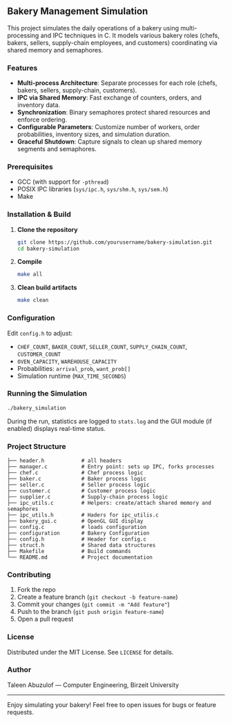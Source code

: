 ## Bakery Management Simulation

This project simulates the daily operations of a bakery using multi-processing and IPC techniques in C. It models various bakery roles (chefs, bakers, sellers, supply-chain employees, and customers) coordinating via shared memory and semaphores.

### Features

* **Multi-process Architecture**: Separate processes for each role (chefs, bakers, sellers, supply-chain, customers).
* **IPC via Shared Memory**: Fast exchange of counters, orders, and inventory data.
* **Synchronization**: Binary semaphores protect shared resources and enforce ordering.
* **Configurable Parameters**: Customize number of workers, order probabilities, inventory sizes, and simulation duration.
* **Graceful Shutdown**: Capture signals to clean up shared memory segments and semaphores.

### Prerequisites

* GCC (with support for `-pthread`)
* POSIX IPC libraries (`sys/ipc.h`, `sys/shm.h`, `sys/sem.h`)
* Make

### Installation & Build

1. **Clone the repository**

   ```bash
   git clone https://github.com/yourusername/bakery-simulation.git
   cd bakery-simulation
   ```

2. **Compile**

   ```bash
   make all
   ```

3. **Clean build artifacts**

   ```bash
   make clean
   ```

### Configuration

Edit `config.h` to adjust:

* `CHEF_COUNT`, `BAKER_COUNT`, `SELLER_COUNT`, `SUPPLY_CHAIN_COUNT`, `CUSTOMER_COUNT`
* `OVEN_CAPACITY`, `WAREHOUSE_CAPACITY`
* Probabilities: `arrival_prob`, `want_prob[]`
* Simulation runtime (`MAX_TIME_SECONDS`)

### Running the Simulation

```bash
./bakery_simulation
```

During the run, statistics are logged to `stats.log` and the GUI module (if enabled) displays real-time status.

### Project Structure

```
├── header.h            # all headers
├── manager.c           # Entry point: sets up IPC, forks processes
├── chef.c              # Chef process logic
├── baker.c             # Baker process logic
├── seller.c            # Seller process logic
├── customer.c          # Customer process logic
├── supplier.c          # Supply-chain process logic
├── ipc_utils.c         # Helpers: create/attach shared memory and semaphores
├── ipc_utils.h         # Haders for ipc_utilis.c
├── bakery_gui.c        # OpenGL GUI display
├── config.c            # loads configuration
├── configuration       # Bakery Configuration
├── config.h            # Header for config.c
├── struct.h            # Shared data structures
├── Makefile            # Build commands
└── README.md           # Project documentation
```

### Contributing

1. Fork the repo
2. Create a feature branch (`git checkout -b feature-name`)
3. Commit your changes (`git commit -m "Add feature"`)
4. Push to the branch (`git push origin feature-name`)
5. Open a pull request

### License

Distributed under the MIT License. See `LICENSE` for details.

### Author

Taleen Abuzulof — Computer Engineering, Birzeit University

---

Enjoy simulating your bakery! Feel free to open issues for bugs or feature requests.
